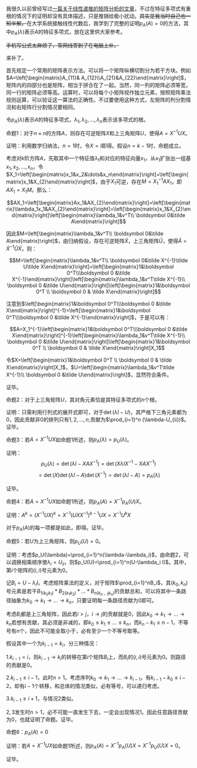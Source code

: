 我很久以前曾经写过[一篇关于线性递推的矩阵分析的文章](https://www.cnblogs.com/Mr-Spade/p/9832418.html)，不过在特征多项式有重根的情况下的证明却没有具体描述，只是推锅给极小扰动。~~其实是我当时自己也一知半解。~~在大学系统接触线性代数后，我学到了完整的证明$p_A(A)=0$的方法，其中$p_A(\lambda)$表示$A$的特征多项式，放在这里供大家参考。

~~手机写公式太麻烦了，等网线寄到了在电脑上补。~~

来补了。

首先规定一个常用的矩阵表示方法。可以将一个矩阵纵横切割分为若干方块。例如$A=\left[\begin{matrix}A_{11}& A_{12}\\A_{21}&A_{22}\end{matrix}\right]$，矩阵内的四部分也是矩阵，相当于拼合在了一起。当然，同一列的矩阵必须等宽，同一行的矩阵必须等高。运算时，可以将每个小矩阵视作独立元素，按照矩阵乘法规则运算，可以验证这一算法的正确性。不过要使用这种方式，左矩阵的列分割情况和右矩阵行分割情况要相同。

令$p_A(\lambda)$表示$A$的特征多项式，$\lambda_1,\lambda_2,\dots,\lambda_n$表示该多项式的根。

命题$1$：对于$n\times n$的方阵$A$，则存在可逆矩阵$X$和上三角矩阵$U$，使得$A=X^{-1}UX$。

证明：利用数学归纳法，$n=1$时，令$X=I$即得。假设$n=k-1$时，命题成立。

考虑对$k$阶方阵$A$，先取其中一个特征值$\lambda_1$和对应的特征向量$x_1$，从$x_1$扩张出一组基$x_1,x_2,\dots,x_n$，令$X_1=\left[\begin{matrix}x_1&x_2&\dots&x_n\end{matrix}\right]=\left[\begin{matrix}x_1&X_{2}\end{matrix}\right]$，由于$X_1$可逆，存在$M=X_1^{-1}AX_1$，即$AX_1=X_1M$。那么：

$$AX_1=\left[\begin{matrix}Ax_1&AX_{2}\end{matrix}\right]=\left[\begin{matrix}\lambda_1x_1&AX_{2}\end{matrix}\right]=\left[\begin{matrix}x_1&X_{2}\end{matrix}\right]\left[\begin{matrix}\lambda_1&v^T\\ \boldsymbol 0&\tilde A\end{matrix}\right]$$

因此$M=\left[\begin{matrix}\lambda_1&v^T\\ \boldsymbol 0&\tilde A\end{matrix}\right]$，由归纳假设，存在可逆矩阵$\tilde X$，上三角矩阵$\tilde U$，使得$\tilde A=\tilde X^{-1}\tilde U\tilde X$，则：

$$M=\left[\begin{matrix}\lambda_1&v^T\\ \boldsymbol 0&\tilde X^{-1}\tilde U\tilde X\end{matrix}\right]=\left[\begin{matrix}1&\boldsymbol 0^T\\\boldsymbol 0 &\tilde X^{-1}\end{matrix}\right]\left[\begin{matrix}\lambda_1&v^T\tilde X^{-1}\\ \boldsymbol 0 &\tilde U\end{matrix}\right]\left[\begin{matrix}1&\boldsymbol 0^T \\ \boldsymbol 0 & \tilde X\end{matrix}\right]$$

注意到$\left[\begin{matrix}1&\boldsymbol 0^T\\\boldsymbol 0 &\tilde X\end{matrix}\right]^{-1}=\left[\begin{matrix}1&\boldsymbol 0^T\\\boldsymbol 0 &\tilde X^{-1}\end{matrix}\right]$，于是可以有：

$$A=X_1^{-1}\left[\begin{matrix}1&\boldsymbol 0^T\\\boldsymbol 0 &\tilde X\end{matrix}\right]^{-1}\left[\begin{matrix}\lambda_1&v^T\tilde X^{-1}\\ \boldsymbol 0 &\tilde U\end{matrix}\right]\left[\begin{matrix}1&\boldsymbol 0^T \\ \boldsymbol 0 & \tilde X\end{matrix}\right]X_1$$

令$X=\left[\begin{matrix}1&\boldsymbol 0^T \\ \boldsymbol 0 & \tilde X\end{matrix}\right]X_1$，$U=\left[\begin{matrix}\lambda_1&v^T\tilde X^{-1}\\ \boldsymbol 0 &\tilde U\end{matrix}\right]$，显然符合条件。

证毕。

命题$2$：对于上三角矩阵$U$，其对角元素恰是其特征多项式的$n$个根。

证明：只需利用行列式的展开式即可，对于$\det(\lambda I-U)$，其严格下三角元素都为$0$，因此贡献非$0$的排列只有$1,2,\dots,n$,贡献为$\prod_{i=1}^n (\lambda-U_{ii})$。证毕。

命题$3$：若$A=X^{-1}UX$如命题$1$所述，则$p_A(\lambda)=p_U(\lambda)$。

证明：$$p_U(\lambda)=\det(\lambda I-XAX^{-1})=\det( X\lambda IX^{-1}-XAX^{-1})$$$$=\det(X)\det(\lambda I-A)\det(X^{-1})=\det(\lambda I-A)=p_A(\lambda)$$

证毕。

命题$4$：若$A=X^{-1}UX$如命题$1$所述，则$p_A(A)=X^{-1}p_A(U)X$。

证明：$A^k=(X^{-1}UX)^k=X^{-1}(UXX^{-1})^{k-1}UX=X^{-1}U^kX$

对于$p_A(A)$的每一项都是如此，即得。证毕。

命题$5$：若$U$为上三角矩阵，则$p_U(U)=0$。

证明：考虑$p_U(\lambda)=\prod_{i=1}^n(\lambda-\lambda_i)$，由命题$2$，可以调换相乘顺序使$\lambda_i=U_{ii}$，则$p_U(U)=\prod_{i=1}^n(U-\lambda_i I)$。其中，第$i$个矩阵的$(i,i)$号元素为$0$。

记$B_i=U-\lambda_i I$。考虑矩阵乘法的定义，对于矩阵$\prod_{i=1}^nB_i$，其$(k_0,k_n)$号元素是若干$B_{1(k_0k_1)}*B_{2(k_1k_2)}*\dots*B_{n(k_{n-1}k_n)}$的贡献总和，可以将其中一条路径抽象为$k_0\to k_1\to\dots \to k_n$，只要证明每一条路径贡献为$0$即可。

考虑$B_i$都是上三角矩阵，因此若$i>j$，$i\to j$的贡献就是$0$，因此$k_0\to k_1\to\dots \to k_n$若想有贡献，其必须是非减的，即$k_0\leq k_1\leq \dots\leq k_n$，而$k_n-k_1\leq n-1$，不等号有$n$个，因此不可能全取小于，必有至少一个不等号取等。

假设其中一个为$k_{i-1}=k_{i}$，分三种情况：

1.$k_{i-1}=i$，则$k_{i-1}\to k_i$的转移在第$i$个矩阵$B_i$上，而$B_i$的$(i,i)$号元素为$0$。则路径的贡献是$0$。

2.$k_{i-1}\leq i-1$，此时$n>1$。考虑序列$k_0\to k_1\to \dots \to k_{i-1}$，有$k_{i-1}-k_0\leq i-2$，却有$i-1$个转移，和总体的情况类似，必有等号，可以递归考虑。

3.$k_{i-1}\geq i+1$，与情况$2$类似。

$2,3$发生时$n>1$，必不可能一直发生下去，一定会出现情况$1$。因此任意路径贡献为$0$，也就证明了命题。证毕。

命题$6$：$p_A(A)=0$

证明：若$A=X^{-1}UX$如命题$1$所述，则$p_A(A)=X^{-1}p_A(U)X=X^{-1}p_U(U)X=0$。

证毕。